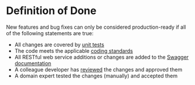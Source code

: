 # Definition of Done

New features and bug fixes can only be considered production-ready if all of the following statements are true:

* All changes are covered by [unit tests](./unit-tests.md)
* The code meets the applicable [coding standards](./coding-standards.md)
* All RESTful web service additions or changes are added to the [Swagger documentation](./swagger-documentation.md)
* A colleague developer has [reviewed](./peer-review.md) the changes and approved them
* A domain expert tested the changes (manually) and accepted them
